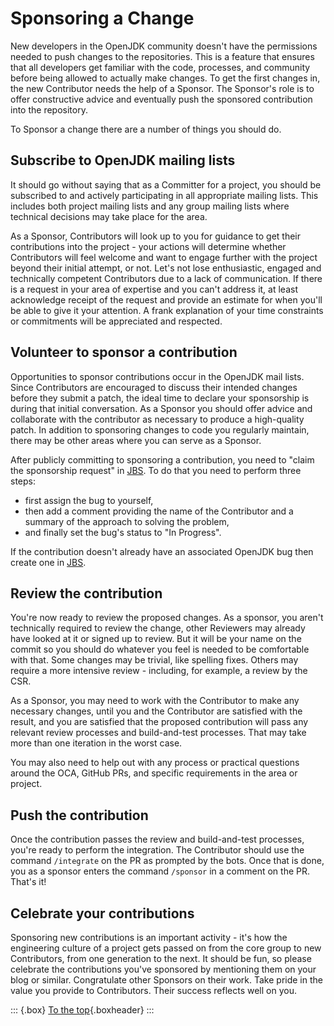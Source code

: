 # Sponsoring a Change

New developers in the OpenJDK community doesn't have the permissions needed to push changes to the repositories. This is a feature that ensures that all developers get familiar with the code, processes, and community before being allowed to actually make changes. To get the first changes in, the new Contributor needs the help of a Sponsor. The Sponsor's role is to offer constructive advice and eventually push the sponsored contribution into the repository.

To Sponsor a change there are a number of things you should do.

## Subscribe to OpenJDK mailing lists

It should go without saying that as a Committer for a project, you should be subscribed to and actively participating in all appropriate mailing lists. This includes both project mailing lists and any group mailing lists where technical decisions may take place for the area.

As a Sponsor, Contributors will look up to you for guidance to get their contributions into the project - your actions will determine whether Contributors will feel welcome and want to engage further with the project beyond their initial attempt, or not. Let's not lose enthusiastic, engaged and technically competent Contributors due to a lack of communication. If there is a request in your area of expertise and you can't address it, at least acknowledge receipt of the request and provide an estimate for when you'll be able to give it your attention. A frank explanation of your time constraints or commitments will be appreciated and respected.

## Volunteer to sponsor a contribution

Opportunities to sponsor contributions occur in the OpenJDK mail lists. Since Contributors are encouraged to discuss their intended changes before they submit a patch, the ideal time to declare your sponsorship is during that initial conversation. As a Sponsor you should offer advice and collaborate with the contributor as necessary to produce a high-quality patch. In addition to sponsoring changes to code you regularly maintain, there may be other areas where you can serve as a Sponsor.

After publicly committing to sponsoring a contribution, you need to "claim the sponsorship request" in [JBS](#jbs---jdk-bug-system). To do that you need to perform three steps:

* first assign the bug to yourself,
* then add a comment providing the name of the Contributor and a summary of the approach to solving the problem,
* and finally set the bug's status to "In Progress".

If the contribution doesn't already have an associated OpenJDK bug then create one in [JBS](#jbs---jdk-bug-system).

## Review the contribution

You're now ready to review the proposed changes. As a sponsor, you aren't technically required to review the change, other Reviewers may already have looked at it or signed up to review. But it will be your name on the commit so you should do whatever you feel is needed to be comfortable with that. Some changes may be trivial, like spelling fixes. Others may require a more intensive review - including, for example, a review by the CSR.

As a Sponsor, you may need to work with the Contributor to make any necessary changes, until you and the Contributor are satisfied with the result, and you are satisfied that the proposed contribution will pass any relevant review processes and build-and-test processes. That may take more than one iteration in the worst case.

You may also need to help out with any process or practical questions around the OCA, GitHub PRs, and specific requirements in the area or project.

## Push the contribution

Once the contribution passes the review and build-and-test processes, you're ready to perform the integration. The Contributor should use the command `/integrate` on the PR as prompted by the bots. Once that is done, you as a sponsor enters the command `/sponsor` in a comment on the PR. That's it!

## Celebrate your contributions

Sponsoring new contributions is an important activity - it's how the engineering culture of a project gets passed on from the core group to new Contributors, from one generation to the next. It should be fun, so please celebrate the contributions you've sponsored by mentioning them on your blog or similar. Congratulate other Sponsors on their work. Take pride in the value you provide to Contributors. Their success reflects well on you.

::: {.box}
[To the top](#){.boxheader}
:::
